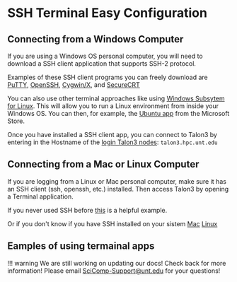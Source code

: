 # SSH Terminal Easy Configuration 

## Connecting from a Windows Computer

If you are using a Windows OS personal computer, you will need to download a SSH client application that supports SSH-2 protocol. 

Examples of these SSH client programs you can freely download are [PuTTY](https://www.chiark.greenend.org.uk/~sgtatham/putty/latest.html), [OpenSSH](https://www.openssh.com/), [Cygwin/X](https://x.cygwin.com/), and [SecureCRT](https://x.cygwin.com/)

You can also use other terminal approaches like using [Windows Subsytem for Linux](https://docs.microsoft.com/en-us/windows/wsl/install-win10). This will allow you to run a Linux environment from inside your Windows OS. You can then, for example, the [Ubuntu app](https://www.microsoft.com/en-us/p/ubuntu-2004-lts/9n6svws3rx71?activetab=pivot:overviewtab) from the Microsoft Store.

Once you have installed a SSH client app, you can connect to Talon3 by entering in the Hostname of the [login Talon3 nodes](../overview/nodes.md#login-node): `talon3.hpc.unt.edu`

## Connecting from a Mac or Linux Computer

If you are logging from a Linux or Mac personal computer, make sure it has an SSH client (ssh, openssh, etc.) installed. Then access Talon3 by opening a Terminal application.

If you never used SSH before [this](https://www.digitalocean.com/community/tutorials/how-to-use-ssh-to-connect-to-a-remote-server-in-ubuntu) is a helpful example.

Or if you don't know if you have SSH installed on your sistem [Mac](http://osxdaily.com/2017/04/28/howto-ssh-client-mac/)    [Linux](https://www.tecmint.com/install-openssh-server-in-linux/)

## Eamples of using termainal apps

!!! warning
        We are still working on updating our docs!
        Check back for more information!
        Please email SciComp-Support@unt.edu for your questions!

